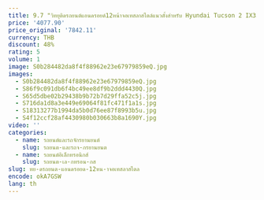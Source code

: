 ```yaml
---
title: 9.7 "วิทยุติดรถยนต์แอนดรอยด์12หน้าจอเทสลาสไตล์แนวตั้งสำหรับ Hyundai Tucson 2 IX35 2009-2015 GPS นำทางเครื่องเล่นวิดีโอมัลติมีเดีย
price: '4077.90'
price_original: '7842.11'
currency: THB
discount: 48%
rating: 5
volume: 1
image: S0b284482da8f4f88962e23e67979859eQ.jpg
images:
  - S0b284482da8f4f88962e23e67979859eQ.jpg
  - S86f9c091db6f4bc49ee8df9b2ddd4430Q.jpg
  - S65d5dbe02b29438b9b72b7d29ffa52c5j.jpg
  - S716da1d8a3e449e69064f81fc471f1a1s.jpg
  - S18313277b1994da5b0d76ee87f8993b5u.jpg
  - S4f12ccf28af4430980b030663b8a1690Y.jpg
video: ''
categories:
  - name: รถยนต์และรถจักรยานยนต์
    slug: รถยนต-และรถจ-กรยานยนต
  - name: รถยนต์อิเล็กทรอนิกส์
    slug: รถยนต-เล-กทรอน-กส
slug: ทย-ดรถยนต-แอนดรอยด-12หน-าจอเทสลาสไตล
encode: okA7GSW
lang: th
---
```

  